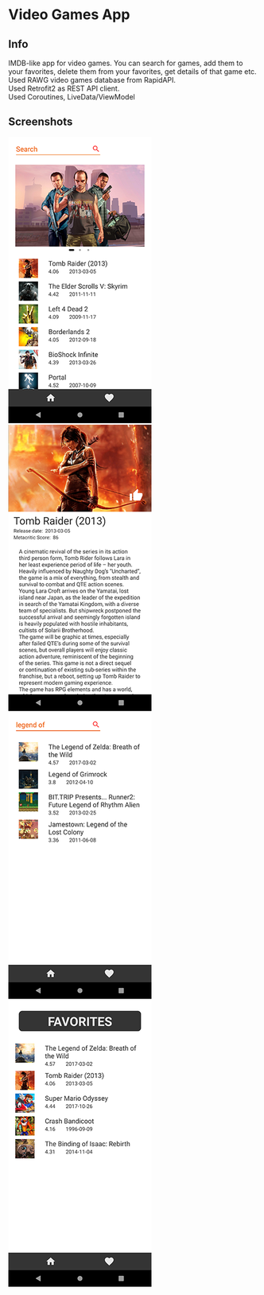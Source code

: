 # Video Games App
## Info
IMDB-like app for video games. You can search for games, add them to your favorites, delete them from your favorites, get details of that game etc.</br>
Used RAWG video games database from RapidAPI.</br>
Used Retrofit2 as REST API client.</br>
Used Coroutines, LiveData/ViewModel

## Screenshots
![Screenshot](Screenshots/screenshot_1.png)![Screenshot](Screenshots/screenshot_3.png)</br>
![Screenshot](Screenshots/screenshot_2.png)![Screenshot](Screenshots/screenshot_4.png)
